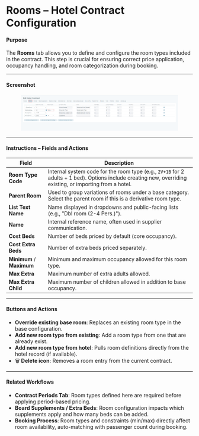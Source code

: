 # Rooms – Hotel Contract Configuration

#### Purpose

The **Rooms** tab allows you to define and configure the room types included in the contract. This step is crucial for ensuring correct price application, occupancy handling, and room categorization during booking.

***

#### Screenshot

<figure><img src="../.gitbook/assets/image (287).png" alt=""><figcaption></figcaption></figure>

***

#### Instructions – Fields and Actions

| Field                     | Description                                                                                                                                                |
| ------------------------- | ---------------------------------------------------------------------------------------------------------------------------------------------------------- |
| **Room Type Code**        | Internal system code for the room type (e.g., `2V+1B` for 2 adults + 1 bed). Options include creating new, overriding existing, or importing from a hotel. |
| **Parent Room**           | Used to group variations of rooms under a base category. Select the parent room if this is a derivative room type.                                         |
| **List Text Name**        | Name displayed in dropdowns and public-facing lists (e.g., "Dbl room (2-4 Pers.)").                                                                        |
| **Name**                  | Internal reference name, often used in supplier communication.                                                                                             |
| **Cost Beds**             | Number of beds priced by default (core occupancy).                                                                                                         |
| **Cost Extra Beds**       | Number of extra beds priced separately.                                                                                                                    |
| **Minimum** / **Maximum** | Minimum and maximum occupancy allowed for this room type.                                                                                                  |
| **Max Extra**             | Maximum number of extra adults allowed.                                                                                                                    |
| **Max Extra Child**       | Maximum number of children allowed in addition to base occupancy.                                                                                          |

***

#### Buttons and Actions

* **Override existing base room**: Replaces an existing room type in the base configuration.
* **Add new room type from existing**: Add a room type from one that are already exist.
* **Add new room type from hotel**: Pulls room definitions directly from the hotel record (if available).
* 🗑️ **Delete icon**: Removes a room entry from the current contract.

***

#### Related Workflows

* **Contract Periods Tab**: Room types defined here are required before applying period-based pricing.
* **Board Supplements / Extra Beds**: Room configuration impacts which supplements apply and how many beds can be added.
* **Booking Process**: Room types and constraints (min/max) directly affect room availability, auto-matching with passenger count during booking.

